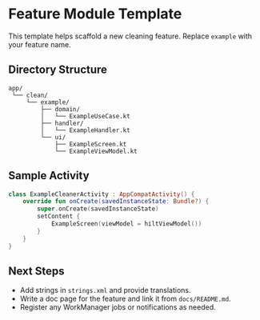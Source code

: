 # Feature Module Template

This template helps scaffold a new cleaning feature. Replace `example` with your feature name.

## Directory Structure

```
app/
 └── clean/
     └── example/
         ├── domain/
         │   └── ExampleUseCase.kt
         ├── handler/
         │   └── ExampleHandler.kt
         └── ui/
             ├── ExampleScreen.kt
             └── ExampleViewModel.kt
```

## Sample Activity

```kotlin
class ExampleCleanerActivity : AppCompatActivity() {
    override fun onCreate(savedInstanceState: Bundle?) {
        super.onCreate(savedInstanceState)
        setContent {
            ExampleScreen(viewModel = hiltViewModel())
        }
    }
}
```

## Next Steps
- Add strings in `strings.xml` and provide translations.
- Write a doc page for the feature and link it from `docs/README.md`.
- Register any WorkManager jobs or notifications as needed.
